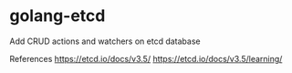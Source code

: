 # golang-etcd
Add CRUD actions and watchers on etcd database


References 
https://etcd.io/docs/v3.5/
https://etcd.io/docs/v3.5/learning/
